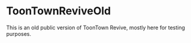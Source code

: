 ToonTownReviveOld
=================

This is an old public version of ToonTown Revive, mostly here for testing purposes.
